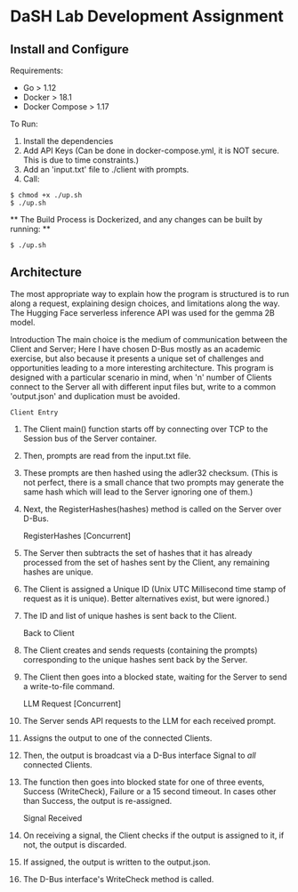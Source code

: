# DaSH Lab Development Assignment

## Install and Configure
Requirements:
- Go > 1.12
- Docker > 18.1
- Docker Compose > 1.17

To Run:
1. Install the dependencies 
2. Add API Keys (Can be done in docker-compose.yml, it is NOT secure\. This is due to time constraints.)
3. Add an 'input.txt' file to ./client with prompts.
4. Call:
```
$ chmod +x ./up.sh
$ ./up.sh
```

** The Build Process is Dockerized, and any changes can be built by running: **
```
$ ./up.sh
```

## Architecture
The most appropriate way to explain how the program is structured is to run along a request,
explaining design choices, and limitations along the way. The Hugging Face serverless inference API
was used for the gemma 2B model.

Introduction
The main choice is the medium of communication between the Client and Server; Here I have chosen D-Bus
mostly as an academic exercise, but also because it presents a unique set of challenges and opportunities
leading to a more interesting architecture.
This program is designed with a particular scenario in mind, when 'n' number of Clients connect to the Server
all with different input files but, write to a common 'output.json' and duplication must be avoided.

    Client Entry
1. The Client main() function starts off by connecting over TCP to the Session bus of the Server container.
2. Then, prompts are read from the input.txt file.
3. These prompts are then hashed using the adler32 checksum. (This is not perfect, there is a small chance
    that two prompts may generate the same hash which will lead to the Server ignoring one of them.)
4. Next, the RegisterHashes(hashes) method is called on the Server over D-Bus.

    RegisterHashes [Concurrent]
5. The Server then subtracts the set of hashes that it has already processed from the set of hashes sent by the Client,
    any remaining hashes are unique.
6. The Client is assigned a Unique ID (Unix UTC Millisecond time stamp of request as it is unique). Better alternatives exist,
    but were ignored.)
7. The ID and list of unique hashes is sent back to the Client.

    Back to Client
8. The Client creates and sends requests (containing the prompts) corresponding to the unique hashes sent back by the Server.
9. The Client then goes into a blocked state, waiting for the Server to send a write-to-file command.

    LLM Request [Concurrent]
10. The Server sends API requests to the LLM for each received prompt.
11. Assigns the output to one of the connected Clients.
12. Then, the output is broadcast via a D-Bus interface Signal to _all_ connected Clients.
13. The function then goes into blocked state for one of three events, Success (WriteCheck), Failure or a 15 second timeout. In cases other
    than Success, the output is re-assigned.

    Signal Received
14. On receiving a signal, the Client checks if the output is assigned to it, if not, the output is discarded.
15. If assigned, the output is written to the output.json.
16. The D-Bus interface's WriteCheck method is called.
